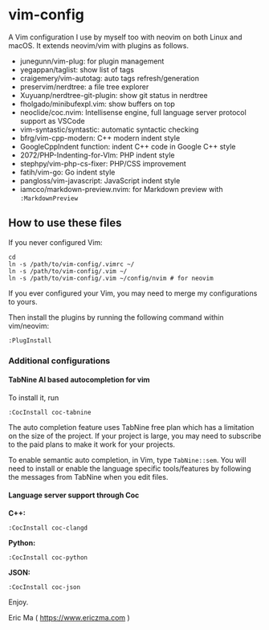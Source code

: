 vim-config
==========

A Vim configuration I use by myself too with neovim on both Linux and macOS. It extends neovim/vim with plugins as follows.

- junegunn/vim-plug: for plugin management
- yegappan/taglist: show list of tags
- craigemery/vim-autotag: auto tags refresh/generation
- preservim/nerdtree: a file tree explorer
- Xuyuanp/nerdtree-git-plugin: show git status in nerdtree
- fholgado/minibufexpl.vim: show buffers on top
- neoclide/coc.nvim: Intellisense engine, full language server protocol support as VSCode
- vim-syntastic/syntastic: automatic syntactic checking
- bfrg/vim-cpp-modern: C++ modern indent style
- GoogleCppIndent function: indent C++ code in Google C++ style
- 2072/PHP-Indenting-for-VIm: PHP indent style
- stephpy/vim-php-cs-fixer: PHP/CSS improvement
- fatih/vim-go: Go indent style
- pangloss/vim-javascript: JavaScript indent style
- iamcco/markdown-preview.nvim: for Markdown preview with `:MarkdownPreview`

## How to use these files

If you never configured Vim:

```
cd
ln -s /path/to/vim-config/.vimrc ~/
ln -s /path/to/vim-config/.vim ~/
ln -s /path/to/vim-config/.vim ~/config/nvim # for neovim
```

If you ever configured your Vim, you may need to merge my configurations to yours.

Then install the plugins by running the following command within vim/neovim:

```
:PlugInstall
```

### Additional configurations

#### TabNine AI based autocompletion for vim

To install it, run

```
:CocInstall coc-tabnine
```

The auto completion feature uses TabNine free plan which has a limitation on the size of the project. If your project is large, you may need to subscribe to the paid plans to make it work for your projects.

To enable semantic auto completion, in Vim, type `TabNine::sem`. You will need to install or enable the language specific tools/features by following the messages from TabNine when you edit files.

#### Language server support through Coc

**C++:**

```
:CocInstall coc-clangd
```

**Python:**

```
:CocInstall coc-python
```

**JSON:**

```
:CocInstall coc-json
```

Enjoy.

Eric Ma ( https://www.ericzma.com )


